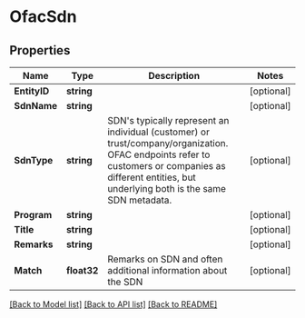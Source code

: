 # OfacSdn

## Properties

Name | Type | Description | Notes
------------ | ------------- | ------------- | -------------
**EntityID** | **string** |  | [optional] 
**SdnName** | **string** |  | [optional] 
**SdnType** | **string** | SDN&#39;s typically represent an individual (customer) or trust/company/organization. OFAC endpoints refer to customers or companies as different entities, but underlying both is the same SDN metadata. | [optional] 
**Program** | **string** |  | [optional] 
**Title** | **string** |  | [optional] 
**Remarks** | **string** |  | [optional] 
**Match** | **float32** | Remarks on SDN and often additional information about the SDN | [optional] 

[[Back to Model list]](../README.md#documentation-for-models) [[Back to API list]](../README.md#documentation-for-api-endpoints) [[Back to README]](../README.md)


